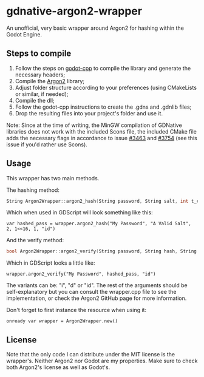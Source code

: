 # gdnative-argon2-wrapper
An unofficial, very basic wrapper around Argon2 for hashing within the Godot Engine.

## Steps to compile
1. Follow the steps on [godot-cpp](https://github.com/godotengine/godot-cpp) to compile the library and generate the necessary headers;
2. Compile the [Argon2](https://github.com/P-H-C/phc-winner-argon2) library;
3. Adjust folder structure according to your preferences (using CMakeLists or similar, if needed);
4. Compile the dll;
5. Follow the godot-cpp instructions to create the .gdns and .gdnlib files;
6. Drop the resulting files into your project's folder and use it.

Note: Since at the time of writing, the MinGW compilation of GDNative libraries does not work with the included Scons file, the included CMake file adds the necessary flags in accordance to issue [#3463](https://github.com/godotengine/godot-docs/issues/3463) and [#3754](https://github.com/godotengine/godot-docs/issues/3754) (see this issue if you'd rather use Scons).

## Usage

This wrapper has two main methods.

The hashing method:
```C++
String Argon2Wrapper::argon2_hash(String password, String salt, int t_cost, int m_cost, int parallelism, String variant)
```

Which when used in GDScript will look something like this:
```GDScript
var hashed_pass = wrapper.argon2_hash("My Password", "A Valid Salt", 2, 1<<16, 1, "id")
```

And the verify method:
```C++
bool Argon2Wrapper::argon2_verify(String password, String hash, String variant)
```

Which in GDScript looks a little like:
```GDScript
wrapper.argon2_verify("My Password", hashed_pass, "id")
```

The variants can be: "i", "d" or "id". The rest of the arguments should be self-explanatory but you can consult the wrapper.cpp file to see the implementation, or check the Argon2 GitHub page for more information.

Don't forget to first instance the resource when using it:
```GDScript
onready var wrapper = Argon2Wrapper.new()
```

## License

Note that the only code I can distribute under the MIT license is the wrapper's. Neither Argon2 nor Godot are my properties. Make sure to check both Argon2's license as well as Godot's.
